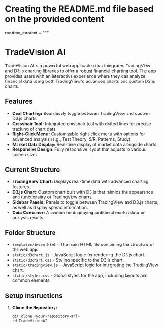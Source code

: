# Creating the README.md file based on the provided content

readme_content = """
# TradeVision AI

TradeVision AI is a powerful web application that integrates TradingView and D3.js charting libraries to offer a robust financial charting tool. The app provides users with an interactive experience where they can analyze financial data using both TradingView's advanced charts and custom D3.js charts.

## Features

- **Dual Charting:** Seamlessly toggle between TradingView and custom D3.js charts.
- **Crosshair Tool:** Integrated crosshair tool with dotted lines for precise tracking of chart data.
- **Right-Click Menu:** Customizable right-click menu with options for advanced analysis (e.g., Test Theory, S/R, Patterns, Study).
- **Market Data Display:** Real-time display of market data alongside charts.
- **Responsive Design:** Fully responsive layout that adjusts to various screen sizes.

## Current Structure

- **TradingView Chart:** Displays real-time data with advanced charting features.
- **D3.js Chart:** Custom chart built with D3.js that mimics the appearance and functionality of TradingView charts.
- **Sidebar Panels:** Panels to toggle between TradingView and D3.js charts, as well as display spread information.
- **Data Container:** A section for displaying additional market data or analysis results.

## Folder Structure

- `templates/index.html` - The main HTML file containing the structure of the web app.
- `static/d3chart.js` - JavaScript logic for rendering the D3.js chart.
- `static/d3chart.css` - Styling specific to the D3.js chart.
- `static/tradingview.js` - JavaScript logic for integrating the TradingView chart.
- `static/styles.css` - Global styles for the app, including layouts and common elements.

## Setup Instructions

1. **Clone the Repository:**
   ```bash
   git clone <your-repository-url>
   cd TradeVisionAI
